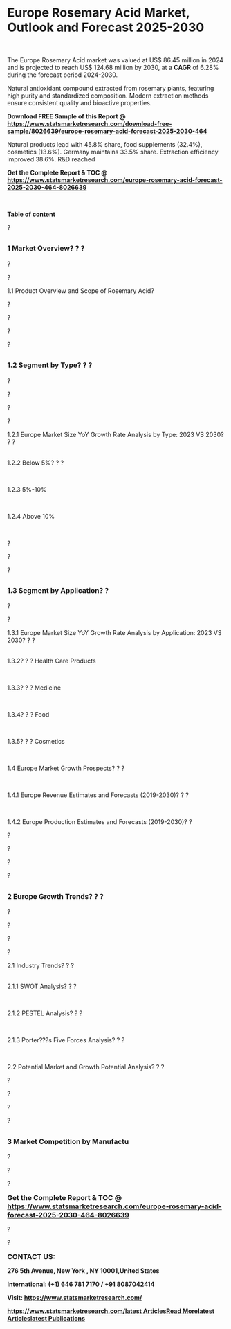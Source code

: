 <h1>Europe Rosemary Acid Market, Outlook and Forecast 2025-2030</h1><br/><p>The Europe Rosemary Acid market was valued at US$ 86.45 million in 2024 and is projected to reach US$ 124.68 million by 2030, at a <strong>CAGR</strong> of 6.28% during the forecast period 2024-2030.</p>
 
 
 
 <p>Natural antioxidant compound extracted from rosemary plants, featuring high purity and standardized composition. Modern extraction methods ensure consistent quality and bioactive properties.</p>
 
 
 
 <p><strong>Download FREE Sample of this Report @ <a href="https://www.statsmarketresearch.com/download-free-sample/8026639/europe-rosemary-acid-forecast-2025-2030-464">https://www.statsmarketresearch.com/download-free-sample/8026639/europe-rosemary-acid-forecast-2025-2030-464</a></strong></p>
 
 
 
 <p>Natural products lead with 45.8% share, food supplements (32.4%), cosmetics (13.6%). Germany maintains 33.5% share. Extraction efficiency improved 38.6%. R&D reached</p>
 
 
 
 <div><b>Get the Complete Report & TOC @ <a href="https://www.statsmarketresearch.com/europe-rosemary-acid-forecast-2025-2030-464-8026639">https://www.statsmarketresearch.com/europe-rosemary-acid-forecast-2025-2030-464-8026639</a></b></div>
 
 
 
 <p><br />
 
 <b>Table of content</b></p>
 
 
 
 <p>? </p>
 
 
 
 <h2><span style="font-size:16px"><strong>1 Market Overview? ? ? </strong></span></h2>
 
 
 
 <p>? </p>
 
 
 
 <p>? </p>
 
 
 
 <p>1.1 Product Overview and Scope of Rosemary Acid? </p>
 
 
 
 <p>? </p>
 
 
 
 <p>? </p>
 
 
 
 <p>? </p>
 
 
 
 <p>? </p>
 
 
 
 <h2><strong><span style="font-size:16px">1.2 Segment by Type? ? ? </span></strong></h2>
 
 
 
 <p>? </p>
 
 
 
 <p>? </p>
 
 
 
 <p>? </p>
 
 
 
 <p>? </p>
 
 
 
 <p>1.2.1 Europe Market Size YoY Growth Rate Analysis by Type: 2023 VS 2030? ? ? <br />
 
 <br />
 
 1.2.2 Below 5%? ? ? <br />
 
 <br />
 
 1.2.3 5%-10%<br />
 
 <br />
 
 1.2.4 Above 10%<br />
 
 <br />
 
 ? </p>
 
 
 
 <p>? </p>
 
 
 
 <p>? </p>
 
 
 
 <h2><span style="font-size:16px"><strong>1.3 Segment by Application? ? </strong></span></h2>
 
 
 
 <p>? </p>
 
 
 
 <p>? </p>
 
 
 
 <p>1.3.1 Europe Market Size YoY Growth Rate Analysis by Application: 2023 VS 2030? ? ? <br />
 
 <br />
 
 1.3.2? ? ? Health Care Products<br />
 
 <br />
 
 1.3.3? ? ? Medicine<br />
 
 <br />
 
 1.3.4? ? ? Food<br />
 
 <br />
 
 1.3.5? ? ? Cosmetics<br />
 
 <br />
 
 1.4 Europe Market Growth Prospects? ? ? <br />
 
 <br />
 
 1.4.1 Europe Revenue Estimates and Forecasts (2019-2030)? ? ? <br />
 
 <br />
 
 1.4.2 Europe Production Estimates and Forecasts (2019-2030)? ? </p>
 
 
 
 <p>? </p>
 
 
 
 <p>? </p>
 
 
 
 <p>? </p>
 
 
 
 <p>? </p>
 
 
 
 <h2><span style="font-size:16px"><strong>2 Europe Growth Trends? ? ? </strong></span></h2>
 
 
 
 <p>? </p>
 
 
 
 <p>? </p>
 
 
 
 <p>? </p>
 
 
 
 <p>? </p>
 
 
 
 <p>2.1 Industry Trends? ? ? <br />
 
 <br />
 
 2.1.1 SWOT Analysis? ? ? <br />
 
 <br />
 
 2.1.2 PESTEL Analysis? ? ? <br />
 
 <br />
 
 2.1.3 Porter???s Five Forces Analysis? ? ? <br />
 
 <br />
 
 2.2 Potential Market and Growth Potential Analysis? ? ? </p>
 
 
 
 <p>? </p>
 
 
 
 <p>? </p>
 
 
 
 <p>? </p>
 
 
 
 <p>? </p>
 
 
 
 <h2><span style="font-size:16px"><strong>3 Market Competition by Manufactu</strong></span></h2>
 
 
 
 <p>? </p>
 
 
 
 <p>? </p>
 
 
 
 <p>? </p>
 
 
 
 <div><span style="font-size:16px"><strong><b>Get the Complete Report & TOC @ <a href="https://www.statsmarketresearch.com/europe-rosemary-acid-forecast-2025-2030-464-8026639">https://www.statsmarketresearch.com/europe-rosemary-acid-forecast-2025-2030-464-8026639</a></b></strong></span></div>
 
 
 
 <p>? </p>
 
 
 
 <p>? </p>
 
 
 
 <p><span style="font-size:16px"><strong><b>CONTACT US:</b><br />
 
 276 5th Avenue, New York , NY 10001,United States<br />
 
 International: (+1) 646 781 7170 / +91 8087042414<br />
 
 Visit: <a href="https://www.statsmarketresearch.com/">https://www.statsmarketresearch.com/</a><br />
 
 <a href="https://gyeongbokgung.com">https://www.statsmarketresearch.com/</a><a href="https://hallyeomaritime.com">latest Articles</a><a href="https://jingwansa.com">Read More</a><a href="https://nguoiviet.jp/">latest Articles</a><a href="https://www.intelmarketresearch.com/">latest Publications</a></strong></span></p>